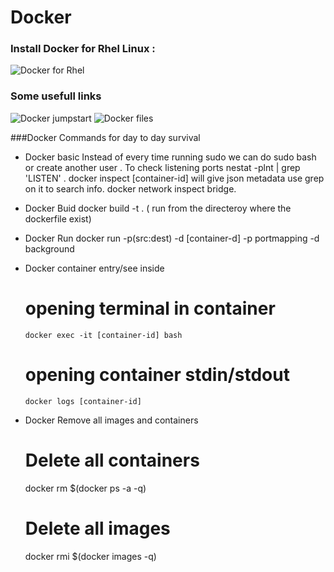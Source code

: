 Docker
=======

### Install Docker for Rhel  Linux :
![Docker for Rhel](https://docs.docker.com/engine/installation/linux/rhel)

### Some usefull links  
![Docker jumpstart](http://odewahn.github.io/docker-jumpstart)
![Docker files](https://www.digitalocean.com/community/tutorials/docker-explained-using-dockerfiles-to-automate-building-of-images)

###Docker Commands for day to day survival

* Docker basic
Instead of every time running sudo we can do sudo bash or create another user .
To check listening ports    nestat  -plnt | grep 'LISTEN' .
docker inspect [container-id]   will give json metadata  use grep on it to search info.
docker network inspect bridge.

* Docker Buid
    docker build -t <targetimagename>  .   ( run from the directeroy where the dockerfile exist)
	
* Docker Run
   docker run -p(src:dest) -d [container-d]  -p portmapping -d background
   
* Docker container entry/see inside
   # opening terminal in container
      docker exec -it [container-id] bash
   # opening container stdin/stdout
      docker logs [container-id]
	  
* Docker Remove all images and containers
  # Delete all containers
     docker rm $(docker ps -a -q)
  # Delete all images
     docker rmi $(docker images -q)
	 
	 
